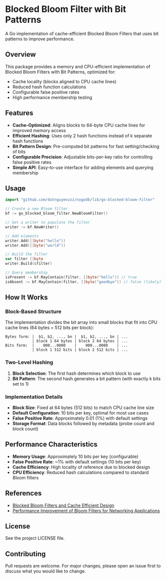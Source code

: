 # Blocked Bloom Filter with Bit Patterns

A Go implementation of cache-efficient Blocked Bloom Filters that uses bit patterns to improve performance.

## Overview

This package provides a memory and CPU-efficient implementation of Blocked Bloom Filters with Bit Patterns, optimized for:

- Cache locality (blocks aligned to CPU cache lines)
- Reduced hash function calculations
- Configurable false positive rates
- High performance membership testing

## Features

- **Cache-Optimized**: Aligns blocks to 64-byte CPU cache lines for improved memory access
- **Efficient Hashing**: Uses only 2 hash functions instead of k separate hash functions
- **Bit Pattern Design**: Pre-computed bit patterns for fast setting/checking of bits
- **Configurable Precision**: Adjustable bits-per-key ratio for controlling false positive rates
- **Simple API**: Easy-to-use interface for adding elements and querying membership

## Usage

```go
import "github.com/datnguyenzzz/nogodb/lib/go-blocked-bloom-filter"

// Create a new Bloom filter
bf := go_blocked_bloom_filter.NewBloomFilter()

// Get a writer to populate the filter
writer := bf.NewWriter()

// Add elements
writer.Add([]byte("hello"))
writer.Add([]byte("world"))

// Build the filter
var filter []byte
writer.Build(&filter)

// Query membership
isPresent := bf.MayContain(filter, []byte("hello")) // true
isAbsent := bf.MayContain(filter, []byte("goodbye")) // false (likely)
```

## How It Works

### Block-Based Structure

The implementation divides the bit array into small blocks that fit into CPU cache lines (64 bytes = 512 bits per block):

```
Bytes form: |  b1, b2, ..., bn |  b1, b2, ..., bn | ...
            | block 1 64 bytes | block 2 64 bytes | ...
Bits form:  |    000...0000    |    000...0000    | ...
            | block 1 512 bits | block 2 512 bits | ...
```

### Two-Level Hashing

1. **Block Selection**: The first hash determines which block to use
2. **Bit Pattern**: The second hash generates a bit pattern (with exactly k bits set to 1)

### Implementation Details

- **Block Size**: Fixed at 64 bytes (512 bits) to match CPU cache line size
- **Default Configuration**: 10 bits per key, optimal for most use cases
- **False Positive Rate**: Approximately 0.01 (1%) with default settings
- **Storage Format**: Data blocks followed by metadata (probe count and block count)

## Performance Characteristics

- **Memory Usage**: Approximately 10 bits per key (configurable)
- **False Positive Rate**: ~1% with default settings (10 bits per key)
- **Cache Efficiency**: High locality of reference due to blocked design
- **CPU Efficiency**: Reduced hash calculations compared to standard Bloom filters

## References

- [Blocked Bloom Filters and Cache Efficient Design](https://save-buffer.github.io/bloom_filter.html)
- [Performance Improvement of Bloom Filters for Networking Applications](https://www.cs.princeton.edu/~chazelle/pubs/FilteringSearch.pdf)

## License

See the project LICENSE file.

## Contributing

Pull requests are welcome. For major changes, please open an issue first to discuss what you would like to change.